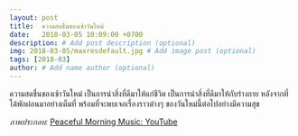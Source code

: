 ```yaml
---
layout: post
title:  ความสดชื่นของเช้าวันใหม่
date:   2018-03-05 10:09:00 +0700
description: # Add post description (optional)
img: 2018-03-05/maxresdefault.jpg # Add image post (optional)
tags: [2018-03]
author: # Add name author (optional)
---
```

ความสดชื่นของเช้าวันใหม่ เป็นการนำสิ่งที่ดีมาให้แก่ชีวิต เป็นการนำสิ่งที่ดีมาให้กับร่างกาย หลังจากที่ได้พักผ่อนมาอย่างเต็มที่ พร้อมที่จะพบเจอเรื่องราวต่างๆ ของวันใหม่นี้ต่อไปอย่างมีความสุข

*ภาพประกอบ:* [Peaceful Morning Music: YouTube](https://www.youtube.com/watch?v=m3ZUC6j_7uc)
